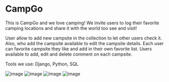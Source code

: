 # CampGo
This is CampGo and we love camping! We invite users to log their favorite camping locations and share it with the world too see and visit!
 
User allow to add new campsite in the collection to let other users check it.
Also, who add the campsite available to edit the campsite details.
Each user can favorite campsite they like and add in their own favorite list.
Users available to add, edit and delete comment on each campsite.

Tools we use: Django, Python, SQL

![image](https://media.git.generalassemb.ly/user/24931/files/f5002e00-4d7a-11ea-809e-47272c7a57b0)
![image](https://media.git.generalassemb.ly/user/24931/files/1103cf80-4d7b-11ea-8c22-874e03dd1bf6)
![image](https://user-images.githubusercontent.com/55903924/76392501-e59ae300-632e-11ea-9e0f-b4d615fa7f30.png)
![image](https://user-images.githubusercontent.com/55903924/76392554-095e2900-632f-11ea-8278-0ec97729aa7b.png)
